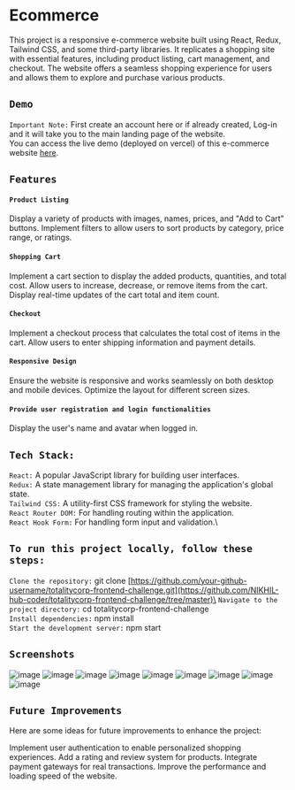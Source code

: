 # Ecommerce
This project is a responsive e-commerce website built using React, Redux, Tailwind CSS, and some third-party libraries. It replicates a shopping site with essential features, including product listing, cart management, and checkout. The website offers a seamless shopping experience for users and allows them to explore and purchase various products.

## `Demo`
`Important Note:` First create an account here or if already created, Log-in and it will take you to the main landing page of the website.\
You can access the live demo (deployed on vercel) of this e-commerce website [here](totalitycorp-frontend-challenge-nohaucnx8-nikhil-hub-coder.vercel.app).

## `Features`
#### `Product Listing`
Display a variety of products with images, names, prices, and "Add to Cart" buttons.
Implement filters to allow users to sort products by category, price range, or ratings.
#### `Shopping Cart`
Implement a cart section to display the added products, quantities, and total cost.
Allow users to increase, decrease, or remove items from the cart.
Display real-time updates of the cart total and item count.
#### `Checkout`
Implement a checkout process that calculates the total cost of items in the cart.
Allow users to enter shipping information and payment details.
#### `Responsive Design`
Ensure the website is responsive and works seamlessly on both desktop and mobile devices.
Optimize the layout for different screen sizes.

#### `Provide user registration and login functionalities`
Display the user's name and avatar when logged in.

## `Tech Stack:`
 `React:` A popular JavaScript library for building user interfaces.\
 `Redux:` A state management library for managing the application's global state.\
 `Tailwind CSS:` A utility-first CSS framework for styling the website.\
 `React Router DOM:` For handling routing within the application.\
 `React Hook Form:` For handling form input and validation.\

## `To run this project locally, follow these steps:`

`Clone the repository:` git clone [https://github.com/your-github-username/totalitycorp-frontend-challenge.git](https://github.com/NIKHIL-hub-coder/totalitycorp-frontend-challenge/tree/master)\
`Navigate to the project directory:` cd totalitycorp-frontend-challenge\
`Install dependencies:` npm install\
`Start the development server:` npm start

## `Screenshots`
![image](https://github.com/NIKHIL-hub-coder/totalitycorp-frontend-challenge/assets/78261687/a37fc064-3f85-4782-bbe3-c578a66c25b2)
![image](https://github.com/NIKHIL-hub-coder/totalitycorp-frontend-challenge/assets/78261687/55cc276c-1482-467e-afe2-7f81ffd14c1f)
![image](https://github.com/NIKHIL-hub-coder/totalitycorp-frontend-challenge/assets/78261687/486ea7d3-f07e-4f15-9923-abb52cced368)
![image](https://github.com/NIKHIL-hub-coder/totalitycorp-frontend-challenge/assets/78261687/3a0c7ea2-1b49-4aab-9d94-daca08ae2b5a)
![image](https://github.com/NIKHIL-hub-coder/totalitycorp-frontend-challenge/assets/78261687/1aac31d4-8aad-4573-ba3f-308c7f18cea3)
![image](https://github.com/NIKHIL-hub-coder/totalitycorp-frontend-challenge/assets/78261687/c9ba6e9b-6754-422c-ac33-e16dfea7b6bd)
![image](https://github.com/NIKHIL-hub-coder/totalitycorp-frontend-challenge/assets/78261687/7fa67bb6-6712-477d-90bb-76d66b959350)
![image](https://github.com/NIKHIL-hub-coder/totalitycorp-frontend-challenge/assets/78261687/2c2e0769-f82c-44bd-b93d-33920a170b7e)
![image](https://github.com/NIKHIL-hub-coder/totalitycorp-frontend-challenge/assets/78261687/442ed9c3-10f5-471b-96b6-9c469411a13a)










## `Future Improvements`
Here are some ideas for future improvements to enhance the project:

Implement user authentication to enable personalized shopping experiences.
Add a rating and review system for products.
Integrate payment gateways for real transactions.
Improve the performance and loading speed of the website.
